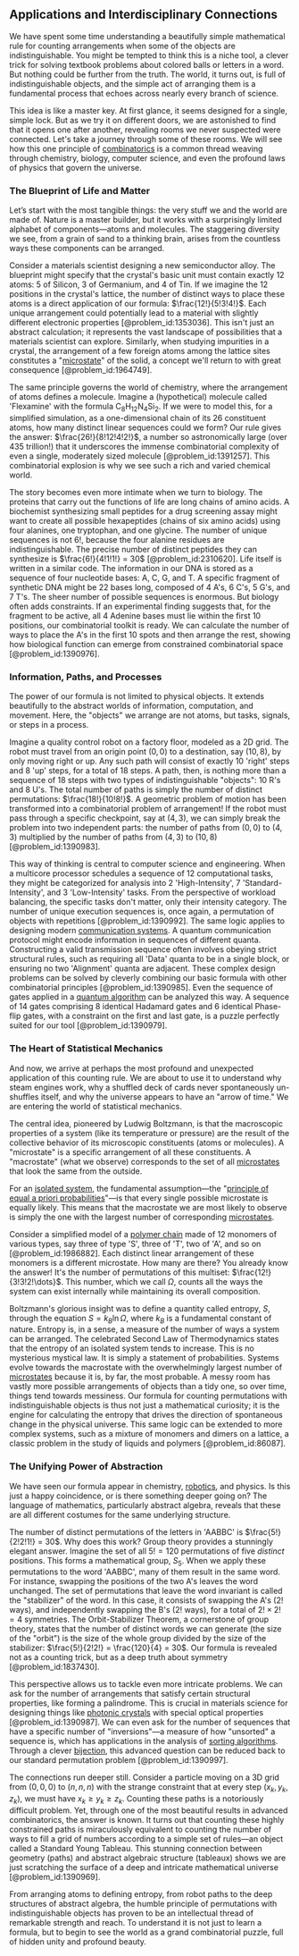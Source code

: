 ## Applications and Interdisciplinary Connections

We have spent some time understanding a beautifully simple mathematical rule for counting arrangements when some of the objects are indistinguishable. You might be tempted to think this is a niche tool, a clever trick for solving textbook problems about colored balls or letters in a word. But nothing could be further from the truth. The world, it turns out, is full of indistinguishable objects, and the simple act of arranging them is a fundamental process that echoes across nearly every branch of science.

This idea is like a master key. At first glance, it seems designed for a single, simple lock. But as we try it on different doors, we are astonished to find that it opens one after another, revealing rooms we never suspected were connected. Let's take a journey through some of these rooms. We will see how this one principle of [combinatorics](@article_id:143849) is a common thread weaving through chemistry, biology, computer science, and even the profound laws of physics that govern the universe.

### The Blueprint of Life and Matter

Let’s start with the most tangible things: the very stuff we and the world are made of. Nature is a master builder, but it works with a surprisingly limited alphabet of components—atoms and molecules. The staggering diversity we see, from a grain of sand to a thinking brain, arises from the countless ways these components can be arranged.

Consider a materials scientist designing a new semiconductor alloy. The blueprint might specify that the crystal's basic unit must contain exactly 12 atoms: 5 of Silicon, 3 of Germanium, and 4 of Tin. If we imagine the 12 positions in the crystal's lattice, the number of distinct ways to place these atoms is a direct application of our formula: $\frac{12!}{5!3!4!}$. Each unique arrangement could potentially lead to a material with slightly different electronic properties [@problem_id:1353036]. This isn't just an abstract calculation; it represents the vast landscape of possibilities that a materials scientist can explore. Similarly, when studying impurities in a crystal, the arrangement of a few foreign atoms among the lattice sites constitutes a "[microstate](@article_id:155509)" of the solid, a concept we'll return to with great consequence [@problem_id:1964749].

The same principle governs the world of chemistry, where the arrangement of atoms defines a molecule. Imagine a (hypothetical) molecule called 'Flexamine' with the formula $\text{C}_8\text{H}_{12}\text{N}_4\text{Si}_2$. If we were to model this, for a simplified simulation, as a one-dimensional chain of its 26 constituent atoms, how many distinct linear sequences could we form? Our rule gives the answer: $\frac{26!}{8!12!4!2!}$, a number so astronomically large (over 435 trillion!) that it underscores the immense combinatorial complexity of even a single, moderately sized molecule [@problem_id:1391257]. This combinatorial explosion is why we see such a rich and varied chemical world.

The story becomes even more intimate when we turn to biology. The proteins that carry out the functions of life are long chains of amino acids. A biochemist synthesizing small peptides for a drug screening assay might want to create all possible hexapeptides (chains of six amino acids) using four alanines, one tryptophan, and one glycine. The number of unique sequences is not $6!$, because the four alanine residues are indistinguishable. The precise number of distinct peptides they can synthesize is $\frac{6!}{4!1!1!} = 30$ [@problem_id:2310620]. Life itself is written in a similar code. The information in our DNA is stored as a sequence of four nucleotide bases: A, C, G, and T. A specific fragment of synthetic DNA might be 22 bases long, composed of 4 A's, 6 C's, 5 G's, and 7 T's. The sheer number of possible sequences is enormous. But biology often adds constraints. If an experimental finding suggests that, for the fragment to be active, all 4 Adenine bases must lie within the first 10 positions, our combinatorial toolkit is ready. We can calculate the number of ways to place the A's in the first 10 spots and then arrange the rest, showing how biological function can emerge from constrained combinatorial space [@problem_id:1390976].

### Information, Paths, and Processes

The power of our formula is not limited to physical objects. It extends beautifully to the abstract worlds of information, computation, and movement. Here, the "objects" we arrange are not atoms, but tasks, signals, or steps in a process.

Imagine a quality control robot on a factory floor, modeled as a 2D grid. The robot must travel from an origin point $(0,0)$ to a destination, say $(10,8)$, by only moving right or up. Any such path will consist of exactly 10 'right' steps and 8 'up' steps, for a total of 18 steps. A path, then, is nothing more than a sequence of 18 steps with two types of indistinguishable "objects": 10 R's and 8 U's. The total number of paths is simply the number of distinct permutations: $\frac{18!}{10!8!}$. A geometric problem of motion has been transformed into a combinatorial problem of arrangement! If the robot must pass through a specific checkpoint, say at $(4,3)$, we can simply break the problem into two independent parts: the number of paths from $(0,0)$ to $(4,3)$ multiplied by the number of paths from $(4,3)$ to $(10,8)$ [@problem_id:1390983].

This way of thinking is central to computer science and engineering. When a multicore processor schedules a sequence of 12 computational tasks, they might be categorized for analysis into 2 'High-Intensity', 7 'Standard-Intensity', and 3 'Low-Intensity' tasks. From the perspective of workload balancing, the specific tasks don't matter, only their intensity category. The number of unique execution sequences is, once again, a permutation of objects with repetitions [@problem_id:1390992]. The same logic applies to designing modern [communication systems](@article_id:274697). A quantum communication protocol might encode information in sequences of different quanta. Constructing a valid transmission sequence often involves obeying strict structural rules, such as requiring all 'Data' quanta to be in a single block, or ensuring no two 'Alignment' quanta are adjacent. These complex design problems can be solved by cleverly combining our basic formula with other combinatorial principles [@problem_id:1390985]. Even the sequence of gates applied in a [quantum algorithm](@article_id:140144) can be analyzed this way. A sequence of 14 gates comprising 8 identical Hadamard gates and 6 identical Phase-flip gates, with a constraint on the first and last gate, is a puzzle perfectly suited for our tool [@problem_id:1390979].

### The Heart of Statistical Mechanics

And now, we arrive at perhaps the most profound and unexpected application of this counting rule. We are about to use it to understand why steam engines work, why a shuffled deck of cards never spontaneously un-shuffles itself, and why the universe appears to have an "arrow of time." We are entering the world of statistical mechanics.

The central idea, pioneered by Ludwig Boltzmann, is that the macroscopic properties of a system (like its temperature or pressure) are the result of the collective behavior of its microscopic constituents (atoms or molecules). A "microstate" is a specific arrangement of all these constituents. A "macrostate" (what we observe) corresponds to the set of all [microstates](@article_id:146898) that look the same from the outside.

For an [isolated system](@article_id:141573), the fundamental assumption—the "[principle of equal a priori probabilities](@article_id:152963)"—is that every single possible microstate is equally likely. This means that the macrostate we are most likely to observe is simply the one with the largest number of corresponding [microstates](@article_id:146898).

Consider a simplified model of a [polymer chain](@article_id:200881) made of 12 monomers of various types, say three of type 'S', three of 'T', two of 'A', and so on [@problem_id:1986882]. Each distinct linear arrangement of these monomers is a different microstate. How many are there? You already know the answer! It's the number of permutations of this multiset: $\frac{12!}{3!3!2!\dots}$. This number, which we call $\Omega$, counts all the ways the system can exist internally while maintaining its overall composition.

Boltzmann's glorious insight was to define a quantity called entropy, $S$, through the equation $S = k_B \ln \Omega$, where $k_B$ is a fundamental constant of nature. Entropy is, in a sense, a measure of the number of ways a system can be arranged. The celebrated Second Law of Thermodynamics states that the entropy of an isolated system tends to increase. This is no mysterious mystical law. It is simply a statement of probabilities. Systems evolve towards the macrostate with the overwhelmingly largest number of [microstates](@article_id:146898) because it is, by far, the most probable. A messy room has vastly more possible arrangements of objects than a tidy one, so over time, things tend towards messiness. Our formula for counting permutations with indistinguishable objects is thus not just a mathematical curiosity; it is the engine for calculating the entropy that drives the direction of spontaneous change in the physical universe. This same logic can be extended to more complex systems, such as a mixture of monomers and dimers on a lattice, a classic problem in the study of liquids and polymers [@problem_id:86087].

### The Unifying Power of Abstraction

We have seen our formula appear in chemistry, [robotics](@article_id:150129), and physics. Is this just a happy coincidence, or is there something deeper going on? The language of mathematics, particularly abstract algebra, reveals that these are all different costumes for the same underlying structure.

The number of distinct permutations of the letters in 'AABBC' is $\frac{5!}{2!2!1!} = 30$. Why does this work? Group theory provides a stunningly elegant answer. Imagine the set of all $5! = 120$ permutations of five *distinct* positions. This forms a mathematical group, $S_5$. When we apply these permutations to the word 'AABBC', many of them result in the same word. For instance, swapping the positions of the two A's leaves the word unchanged. The set of permutations that leave the word invariant is called the "stabilizer" of the word. In this case, it consists of swapping the A's (2! ways), and independently swapping the B's (2! ways), for a total of $2! \times 2! = 4$ symmetries. The Orbit-Stabilizer Theorem, a cornerstone of group theory, states that the number of distinct words we can generate (the size of the "orbit") is the size of the whole group divided by the size of the stabilizer: $\frac{5!}{2!2!} = \frac{120}{4} = 30$. Our formula is revealed not as a counting trick, but as a deep truth about symmetry [@problem_id:1837430].

This perspective allows us to tackle even more intricate problems. We can ask for the number of arrangements that satisfy certain structural properties, like forming a palindrome. This is crucial in materials science for designing things like [photonic crystals](@article_id:136853) with special optical properties [@problem_id:1390987]. We can even ask for the number of sequences that have a specific number of "inversions"—a measure of how "unsorted" a sequence is, which has applications in the analysis of [sorting algorithms](@article_id:260525). Through a clever [bijection](@article_id:137598), this advanced question can be reduced back to our standard permutation problem [@problem_id:1390997].

The connections run deeper still. Consider a particle moving on a 3D grid from $(0,0,0)$ to $(n,n,n)$ with the strange constraint that at every step $(x_k, y_k, z_k)$, we must have $x_k \ge y_k \ge z_k$. Counting these paths is a notoriously difficult problem. Yet, through one of the most beautiful results in advanced combinatorics, the answer is known. It turns out that counting these highly constrained paths is miraculously equivalent to counting the number of ways to fill a grid of numbers according to a simple set of rules—an object called a Standard Young Tableau. This stunning connection between geometry (paths) and abstract algebraic structure (tableaux) shows we are just scratching the surface of a deep and intricate mathematical universe [@problem_id:1390969].

From arranging atoms to defining entropy, from robot paths to the deep structures of abstract algebra, the humble principle of permutations with indistinguishable objects has proven to be an intellectual thread of remarkable strength and reach. To understand it is not just to learn a formula, but to begin to see the world as a grand combinatorial puzzle, full of hidden unity and profound beauty.